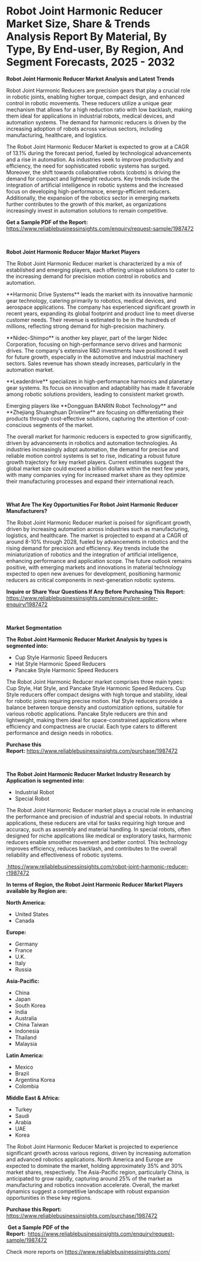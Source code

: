 <p><h1>Robot Joint Harmonic Reducer Market Size, Share & Trends Analysis Report By Material, By Type, By End-user, By Region, And Segment Forecasts, 2025 - 2032</h1></p><p><strong>Robot Joint Harmonic Reducer Market Analysis and Latest Trends</strong></p>
<p><p>Robot Joint Harmonic Reducers are precision gears that play a crucial role in robotic joints, enabling higher torque, compact design, and enhanced control in robotic movements. These reducers utilize a unique gear mechanism that allows for a high reduction ratio with low backlash, making them ideal for applications in industrial robots, medical devices, and automation systems. The demand for harmonic reducers is driven by the increasing adoption of robots across various sectors, including manufacturing, healthcare, and logistics.</p><p>The Robot Joint Harmonic Reducer Market is expected to grow at a CAGR of 13.1% during the forecast period, fueled by technological advancements and a rise in automation. As industries seek to improve productivity and efficiency, the need for sophisticated robotic systems has surged. Moreover, the shift towards collaborative robots (cobots) is driving the demand for compact and lightweight reducers. Key trends include the integration of artificial intelligence in robotic systems and the increased focus on developing high-performance, energy-efficient reducers. Additionally, the expansion of the robotics sector in emerging markets further contributes to the growth of this market, as organizations increasingly invest in automation solutions to remain competitive.</p></p>
<p><strong>Get a Sample PDF of the Report:&nbsp;</strong> <a href="https://www.reliablebusinessinsights.com/enquiry/request-sample/1987472?utm_campaign=2242&utm_medium=2&utm_source=Github&utm_content=ia&utm_term=02032025&utm_id=robot-joint-harmonic-reducer">https://www.reliablebusinessinsights.com/enquiry/request-sample/1987472</a></p>
<p>&nbsp;</p>
<p><strong>Robot Joint Harmonic Reducer Major Market Players</strong></p>
<p><p>The Robot Joint Harmonic Reducer market is characterized by a mix of established and emerging players, each offering unique solutions to cater to the increasing demand for precision motion control in robotics and automation.</p><p>**Harmonic Drive Systems** leads the market with its innovative harmonic gear technology, catering primarily to robotics, medical devices, and aerospace applications. The company has experienced significant growth in recent years, expanding its global footprint and product line to meet diverse customer needs. Their revenue is estimated to be in the hundreds of millions, reflecting strong demand for high-precision machinery.</p><p>**Nidec-Shimpo** is another key player, part of the larger Nidec Corporation, focusing on high-performance servo drives and harmonic drives. The company's extensive R&D investments have positioned it well for future growth, especially in the automotive and industrial machinery sectors. Sales revenue has shown steady increases, particularly in the automation market.</p><p>**Leaderdrive** specializes in high-performance harmonics and planetary gear systems. Its focus on innovation and adaptability has made it favorable among robotic solutions providers, leading to consistent market growth. </p><p>Emerging players like **Dongguan BANRIN Robot Technology** and **Zhejiang Shuanghuan Driveline** are focusing on differentiating their products through cost-effective solutions, capturing the attention of cost-conscious segments of the market. </p><p>The overall market for harmonic reducers is expected to grow significantly, driven by advancements in robotics and automation technologies. As industries increasingly adopt automation, the demand for precise and reliable motion control systems is set to rise, indicating a robust future growth trajectory for key market players. Current estimates suggest the global market size could exceed a billion dollars within the next few years, with many companies vying for increased market share as they optimize their manufacturing processes and expand their international reach.</p></p>
<p>&nbsp;</p>
<p><strong>What Are The Key Opportunities For Robot Joint Harmonic Reducer Manufacturers?</strong></p>
<p><p>The Robot Joint Harmonic Reducer market is poised for significant growth, driven by increasing automation across industries such as manufacturing, logistics, and healthcare. The market is projected to expand at a CAGR of around 8-10% through 2028, fueled by advancements in robotics and the rising demand for precision and efficiency. Key trends include the miniaturization of robotics and the integration of artificial intelligence, enhancing performance and application scope. The future outlook remains positive, with emerging markets and innovations in material technology expected to open new avenues for development, positioning harmonic reducers as critical components in next-generation robotic systems.</p></p>
<p><strong>Inquire or Share Your Questions If Any Before Purchasing This Report:</strong> <a href="https://www.reliablebusinessinsights.com/enquiry/pre-order-enquiry/1987472?utm_campaign=2242&utm_medium=2&utm_source=Github&utm_content=ia&utm_term=02032025&utm_id=robot-joint-harmonic-reducer">https://www.reliablebusinessinsights.com/enquiry/pre-order-enquiry/1987472</a></p>
<p>&nbsp;</p>
<p><strong>Market Segmentation</strong></p>
<p><strong>The Robot Joint Harmonic Reducer Market Analysis by types is segmented into:</strong></p>
<p><ul><li>Cup Style Harmonic Speed Reducers</li><li>Hat Style Harmonic Speed Reducers</li><li>Pancake Style Harmonic Speed Reducers</li></ul></p>
<p><p>The Robot Joint Harmonic Reducer market comprises three main types: Cup Style, Hat Style, and Pancake Style Harmonic Speed Reducers. Cup Style reducers offer compact designs with high torque and stability, ideal for robotic joints requiring precise motion. Hat Style reducers provide a balance between torque density and customization options, suitable for various robotic applications. Pancake Style reducers are thin and lightweight, making them ideal for space-constrained applications where efficiency and compactness are crucial. Each type caters to different performance and design needs in robotics.</p></p>
<p><strong>Purchase this Report:&nbsp;</strong><a href="https://www.reliablebusinessinsights.com/purchase/1987472?utm_campaign=2242&utm_medium=2&utm_source=Github&utm_content=ia&utm_term=02032025&utm_id=robot-joint-harmonic-reducer">https://www.reliablebusinessinsights.com/purchase/1987472</a></p>
<p>&nbsp;</p>
<p><strong>The Robot Joint Harmonic Reducer Market Industry Research by Application is segmented into:</strong></p>
<p><ul><li>Industrial Robot</li><li>Special Robot</li></ul></p>
<p><p>The Robot Joint Harmonic Reducer market plays a crucial role in enhancing the performance and precision of industrial and special robots. In industrial applications, these reducers are vital for tasks requiring high torque and accuracy, such as assembly and material handling. In special robots, often designed for niche applications like medical or exploratory tasks, harmonic reducers enable smoother movement and better control. This technology improves efficiency, reduces backlash, and contributes to the overall reliability and effectiveness of robotic systems.</p></p>
<p><a href="https://www.reliablebusinessinsights.com/robot-joint-harmonic-reducer-r1987472?utm_campaign=2242&utm_medium=2&utm_source=Github&utm_content=ia&utm_term=02032025&utm_id=robot-joint-harmonic-reducer">&nbsp;https://www.reliablebusinessinsights.com/robot-joint-harmonic-reducer-r1987472</a></p>
<p><strong>In terms of Region, the Robot Joint Harmonic Reducer Market Players available by Region are:</strong></p>
<p>
    <p> <strong> North America: </strong>
        <ul>
            <li>United States</li>
            <li>Canada</li>
        </ul>
        </p> 
    <p> <strong> Europe: </strong>
        <ul>
            <li>Germany</li>
            <li>France</li>
            <li>U.K.</li>
            <li>Italy</li>
            <li>Russia</li>
        </ul>
        </p> 
    <p> <strong> Asia-Pacific: </strong>
        <ul>
            <li>China</li>
            <li>Japan</li>
            <li>South Korea</li>
            <li>India</li>
            <li>Australia</li>
            <li>China Taiwan</li>
            <li>Indonesia</li>
            <li>Thailand</li>
            <li>Malaysia</li>
        </ul>
        </p> 
    <p> <strong> Latin America: </strong>
        <ul>
            <li>Mexico</li>
            <li>Brazil</li>
            <li>Argentina Korea</li>
            <li>Colombia</li>
        </ul>
        </p> 
    <p> <strong> Middle East & Africa: </strong>
        <ul>
            <li>Turkey</li>
            <li>Saudi</li>
            <li>Arabia</li>
            <li>UAE</li>
            <li>Korea</li>
        </ul>
    </p>
    </p>
<p><p>The Robot Joint Harmonic Reducer Market is projected to experience significant growth across various regions, driven by increasing automation and advanced robotics applications. North America and Europe are expected to dominate the market, holding approximately 35% and 30% market shares, respectively. The Asia-Pacific region, particularly China, is anticipated to grow rapidly, capturing around 25% of the market as manufacturing and robotics innovation accelerate. Overall, the market dynamics suggest a competitive landscape with robust expansion opportunities in these key regions.</p></p>
<p><strong>Purchase this Report: </strong><a href="https://www.reliablebusinessinsights.com/purchase/1987472?utm_campaign=2242&utm_medium=2&utm_source=Github&utm_content=ia&utm_term=02032025&utm_id=robot-joint-harmonic-reducer">https://www.reliablebusinessinsights.com/purchase/1987472</a></p>
<p>&nbsp;<strong>Get a Sample PDF of the Report:&nbsp;&nbsp;</strong><a href="https://www.reliablebusinessinsights.com/enquiry/request-sample/1987472?utm_campaign=2242&utm_medium=2&utm_source=Github&utm_content=ia&utm_term=02032025&utm_id=robot-joint-harmonic-reducer">https://www.reliablebusinessinsights.com/enquiry/request-sample/1987472</a></p>
<p><strong></strong></p>
<p>Check more reports on <a href="https://www.reliablebusinessinsights.com/?utm_campaign=2242&utm_medium=2&utm_source=Github&utm_content=ia&utm_term=02032025&utm_id=robot-joint-harmonic-reducer">https://www.reliablebusinessinsights.com/</a></p>